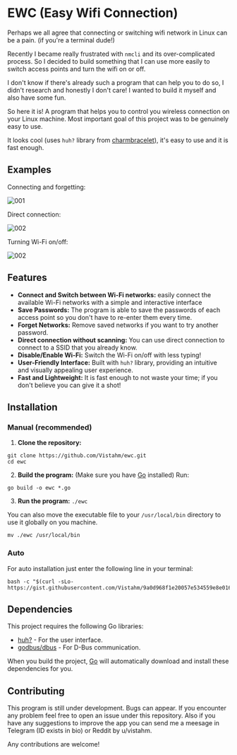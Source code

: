 # EWC (Easy Wifi Connection)

Perhaps we all agree that connecting or switching wifi network in Linux can be a pain. (if you're a terminal dude!)

Recently I became really frustrated with `nmcli` and its over-complicated process. So I decided to build something that I can use more easily to switch access points and turn the wifi on or off.

I don't know if there's already such a program that can help you to do so, I didn't research and honestly I don't care! I wanted to build it myself and also have some fun.

So here it is! A program that helps you to control you wireless connection on your Linux machine. Most important goal of this project was to be genuinely easy to use.

It looks cool (uses `huh?` library from [charmbracelet](https://github.com/charmbracelet)), it's easy to use and it is fast enough.

## Examples
Connecting and forgetting:

![001](https://github.com/user-attachments/assets/fbbbc235-333e-4aba-9e47-50f48b8db108)

Direct connection:

![002](https://github.com/user-attachments/assets/ac2e2aae-55ff-479a-946d-398aefdbbe2a)


Turning Wi-Fi on/off:

![002](https://github.com/user-attachments/assets/d7741139-8daf-42c9-970e-18ff198dca96)


## Features
- **Connect and Switch between Wi-Fi networks:** easily connect the available Wi-Fi networks with a simple and interactive interface
- **Save Passwords:** The program is able to save the passwords of each access point so you don't have to re-enter them every time.
- **Forget Networks:** Remove saved networks if you want to try another password.
- **Direct connection without scanning:** You can use direct connection to connect to a SSID that you already know.
- **Disable/Enable Wi-Fi:** Switch the Wi-Fi on/off with less typing!
- **User-Friendly Interface:** Built with `huh?` library, providing an intuitive and visually appealing user experience.
- **Fast and Lightweight:** It is fast enough to not waste your time; if you don't believe you can give it a shot!

## Installation
### Manual (recommended)

1. **Clone the repository:**
```
git clone https://github.com/Vistahm/ewc.git
cd ewc
```

2. **Build the program:**
 (Make sure you have [Go](https://go.dev/) installed) Run:
```
go build -o ewc *.go
```

3. **Run the program:**
 `./ewc`

 You can also move the executable file to your `/usr/local/bin` directory to use it globally on you machine.
```
mv ./ewc /usr/local/bin
```

### Auto

For auto installation just enter the following line in your terminal:
```
bash -c "$(curl -sLo- https://gist.githubusercontent.com/Vistahm/9a0d968f1e20057e534559e8e016adc6/raw/8766da4ffe7ef9c58733716319f865e69007a428/install.sh)"
```

## Dependencies

This project requires the following Go libraries:

- [huh?](https://github.com/charmbracelet/huh) - For the user interface.
- [godbus/dbus](https://github.com/godbus/dbus) - For D-Bus communication.

When you build the project, [Go](https://go.dev/) will automatically download and install these dependencies for you.

## Contributing
This program is still under development. Bugs can appear. If you encounter any problem feel free to open an issue under this repository.
Also if you have any suggestions to improve the app you can send me a meesage in Telegram (ID exists in bio) or Reddit by u/vistahm.

Any contributions are welcome!
